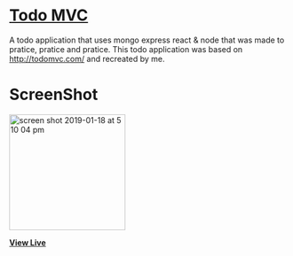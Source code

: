 # [Todo MVC](http://todomvc.surge.sh/)

A todo application that uses mongo express react & node that was made to pratice, pratice and pratice. This todo application was based on http://todomvc.com/ and recreated by me.

# ScreenShot

<img width="209" alt="screen shot 2019-01-18 at 5 10 04 pm" src="https://user-images.githubusercontent.com/28902787/51420055-fb09e800-1b43-11e9-980a-83a8d0edf6a2.png">

**[View Live](http://todomvc.surge.sh/)**

